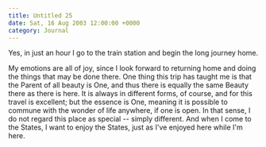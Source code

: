 ```yaml
---
title: Untitled 25
date: Sat, 16 Aug 2003 12:00:00 +0000
category: Journal
---
```


Yes, in just an hour I go to the train station and begin the long
journey home.

My emotions are all of joy, since I look forward to returning home and
doing the things that may be done there.  One thing this trip has taught
me is that the Parent of all beauty is One, and thus there is equally
the same Beauty there as there is here.  It is always in different
forms, of course, and for this travel is excellent; but the essence is
One, meaning it is possible to commune with the wonder of life anywhere,
if one is open.  In that sense, I do not regard this place as special --
simply different.  And when I come to the States, I want to enjoy the
States, just as I've enjoyed here while I'm here.


